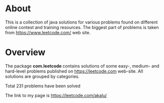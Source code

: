 
About 
============

This is a collection of java solutions for various problems found on different online contest and training resources. The biggest part of problems is taken from https://www.leetcode.com/ web site.



Overview
===========

The package <b> com.leetcode </b> contains solutions of some easy-, medium- and hard-level problems published on https://leetcode.com web-site. All solutions are grouped by categories.

Total 231 problems have been solved

The link to my page is https://leetcode.com/akalu/

